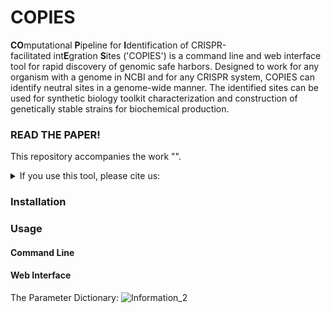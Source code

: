 # COPIES
**CO**mputational **P**ipeline for **I**dentification of CRISPR-facilitated int**E**gration **S**ites ('COPIES') is a command line and web interface tool for rapid discovery of genomic safe harbors. Designed to work for any organism with a genome in NCBI and for any CRISPR system, COPIES can identify neutral sites in a genome-wide manner. The identified sites can be used for synthetic biology toolkit characterization and construction of genetically stable strains for biochemical production.

### READ THE PAPER!

This repository accompanies the work "".

<details>
<summary>If you use this tool, please cite us:</summary>

```bibtex

```
</details>

### Installation

### Usage

#### Command Line

#### Web Interface


The Parameter Dictionary:
![Information_2](https://user-images.githubusercontent.com/60017121/171938516-73cbb74c-ec38-45be-9b73-5cb845211579.png)
